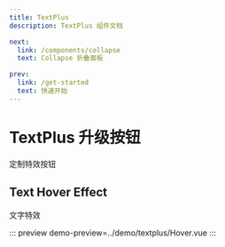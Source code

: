 ```yaml
---
title: TextPlus
description: TextPlus 组件文档

next:
  link: /components/collapse
  text: Collapse 折叠面板

prev:
  link: /get-started
  text: 快速开始
---
```


# TextPlus 升级按钮

定制特效按钮

## Text Hover Effect

文字特效

::: preview
demo-preview=../demo/textplus/Hover.vue
:::
